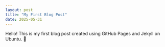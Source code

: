 ```yaml
---
layout: post
title: "My First Blog Post"
date: 2025-05-31
---
```

Hello! This is my first blog post created using GitHub Pages and Jekyll on Ubuntu. 🚀

